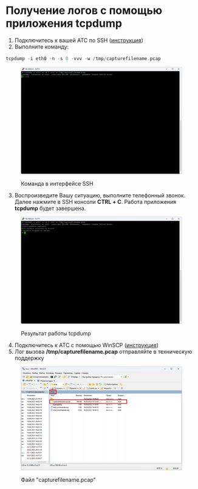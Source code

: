 # Получение логов с помощью приложения tcpdump

1. Подключитесь к вашей АТС по SSH ([инструкция](podklyuchenie-k-ats-s-pomoshyu-ssh-klienta.md))
2. Выполните команду:

```php
tcpdump -i eth0 -n -s 0 -vvv -w /tmp/capturefilename.pcap
```

<figure><img src="../../.gitbook/assets/sshCode.png" alt=""><figcaption><p>Команда в интерфейсе SSH</p></figcaption></figure>

3. Воспроизведите Вашу ситуацию, выполните телефонный звонок. Далее нажмите в SSH консоли **CTRL + С**. Работа приложения **tcpdump** будет завершена.

<figure><img src="../../.gitbook/assets/sshResult.png" alt=""><figcaption><p>Результат работы tcpdump</p></figcaption></figure>

4. Подключитесь к АТС с помощью WinSCP ([инструкция](podklyuchenie-k-ats-s-pomoshyu-winscp.md))
5. Лог вызова **/tmp/capturefilename.pcap** отправляйте в техническую поддержку

<figure><img src="../../.gitbook/assets/fileinWinSCP.png" alt=""><figcaption><p>Файл "capturefilename.pcap"</p></figcaption></figure>
